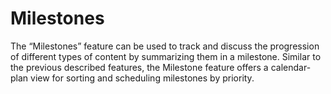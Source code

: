 # Milestones

The “Milestones” feature can be used to track and discuss the progression of different types of content by summarizing
them in a milestone. Similar to the previous described features, the Milestone feature offers a calendar-plan
view for sorting and scheduling milestones by priority.